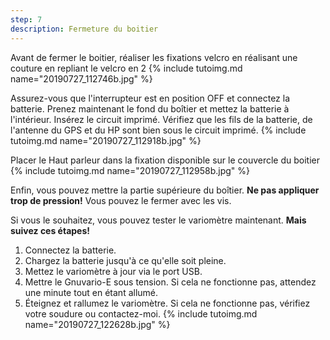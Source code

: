 ```yaml
---
step: 7
description: Fermeture du boitier
---
```


Avant de fermer le boitier, réaliser les fixations velcro en réalisant une couture en repliant le velcro en 2
{% include tutoimg.md name="20190727_112746b.jpg" %}

Assurez-vous que l'interrupteur est en position OFF et connectez la batterie.
Prenez maintenant le fond du boîtier et mettez la batterie à l'intérieur.
Insérez le circuit imprimé. Vérifiez que les fils de la batterie, de l'antenne du GPS et du HP sont bien sous le circuit imprimé.
{% include tutoimg.md name="20190727_112918b.jpg" %}

Placer le Haut parleur dans la fixation disponible sur le couvercle du boitier
{% include tutoimg.md name="20190727_112958b.jpg" %}

Enfin, vous pouvez mettre la partie supérieure du boîtier. **Ne pas appliquer trop de pression!** Vous pouvez le fermer avec les vis.

Si vous le souhaitez, vous pouvez tester le variomètre maintenant. **Mais suivez ces étapes!**
1. Connectez la batterie.
2. Chargez la batterie jusqu'à ce qu'elle soit pleine.
3. Mettez le variomètre à jour via le port USB.
4. Mettre le Gnuvario-E sous tension. Si cela ne fonctionne pas, attendez une minute tout en étant allumé.
5. Éteignez et rallumez le variomètre. Si cela ne fonctionne pas, vérifiez votre soudure ou contactez-moi.
{% include tutoimg.md name="20190727_122628b.jpg" %}
